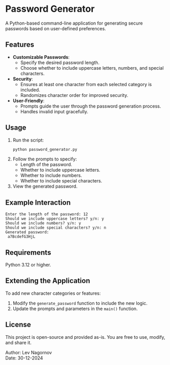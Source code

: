 # Password Generator
A Python-based command-line application for generating secure passwords based on user-defined preferences.

## Features
- **Customizable Passwords**:
  - Specify the desired password length.
  - Choose whether to include uppercase letters, numbers, and special characters.
- **Security**:
  - Ensures at least one character from each selected category is included.
  - Randomizes character order for improved security.
- **User-Friendly**:
  - Prompts guide the user through the password generation process.
  - Handles invalid input gracefully.

## Usage
1. Run the script:
   ```bash
   python password_generator.py
   ```
2. Follow the prompts to specify:
   - Length of the password.
   - Whether to include uppercase letters.
   - Whether to include numbers.
   - Whether to include special characters.
3. View the generated password.

## Example Interaction
```text
Enter the length of the password: 12
Should we include uppercase letters? y/n: y
Should we include numbers? y/n: y
Should we include special characters? y/n: n
Generated password:
 a7BcdefG3HjL
```

## Requirements
Python 3.12 or higher.

## Extending the Application
To add new character categories or features:
1. Modify the `generate_password` function to include the new logic.
2. Update the prompts and parameters in the `main()` function.

## License

This project is open-source and provided as-is. You are free to use, modify, and share it.

Author: Lev Nagornov  
Date: 30-12-2024